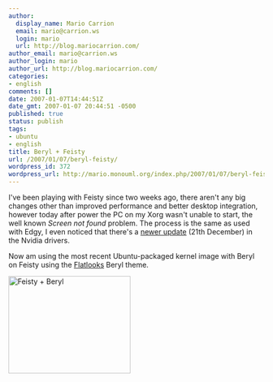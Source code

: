 ```yaml
---
author:
  display_name: Mario Carrion
  email: mario@carrion.ws
  login: mario
  url: http://blog.mariocarrion.com/
author_email: mario@carrion.ws
author_login: mario
author_url: http://blog.mariocarrion.com/
categories:
- english
comments: []
date: 2007-01-07T14:44:51Z
date_gmt: 2007-01-07 20:44:51 -0500
published: true
status: publish
tags:
- ubuntu
- english
title: Beryl + Feisty
url: /2007/01/07/beryl-feisty/
wordpress_id: 372
wordpress_url: http://mario.monouml.org/index.php/2007/01/07/beryl-feisty/
---
```


<p>I've been playing with Feisty since two weeks ago, there aren't any big changes other than improved performance and better desktop integration, however today after power the PC on my Xorg wasn't unable to start, the well known <em>Screen not found</em> problem. The process is the same as used with Edgy, I even noticed that there's a <a href="http://www.nvidia.com/object/linux_display_ia32_1.0-9746.html">newer update</a> (21th December) in the Nvidia drivers.</p>
<p>Now am using the most recent Ubuntu-packaged kernel image with Beryl on Feisty using the <a href="http://www.gnome-look.org/content/show.php?content=49806">Flatlooks</a> Beryl theme.</p>
<p><a href="http://www.flickr.com/photos/mariocarrion/349411346/" title="Photo Sharing"><img src="http://farm1.static.flickr.com/158/349411346_08af07ed63_m.jpg" width="240" height="192" alt="Feisty + Beryl" /></a></p>
